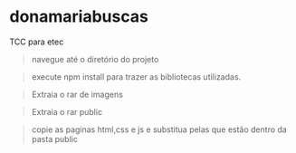 # donamariabuscas
TCC para etec

>navegue até o diretório do projeto

>execute npm install para trazer as bibliotecas utilizadas.

>Extraia o rar de imagens

>Extraia o rar public

>copie as paginas html,css e js e substitua pelas que estão dentro da pasta public

